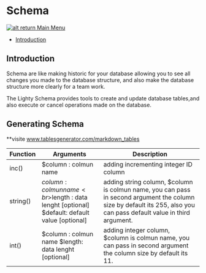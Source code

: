 # Schema

[![alt return](https://gitlab.com/lighty/Art/raw/master/Resources/signs.png) Main Menu](https://gitlab.com/lighty/Docs/tree/3.2/#index)

- [Introduction](#introduction)

## Introduction

Schema are like making historic for your database allowing you to see all changes you made to the database structure, and also make the database structure more clearly for a team work.

The Lighty Schema provides tools to create and update database tables,and also execute or cancel operations made on the database.

## Generating Schema

**visite www.tablesgenerator.com/markdown_tables

| Function | Arguments | Description |
|----------|----------------------------------------------------------------------------------------------|----------------------------------------------------------------------------------------------------------------------------------------------------------------------|
| inc() | $column : colmun name | adding incrementing integer ID column |
| string() | $column : colmun name<br>$length : data lenght [optional]<br>$default: default value [optional] | adding string column, $column is colmun name, you can pass in second argument the column size by default its 255, also you can pass default value in third argument. |
| int() | $column : colmun name   $length: data lenght [optional] | adding integer column, $column is colmun name, you can pass in second argument the column size by default its 11. |

